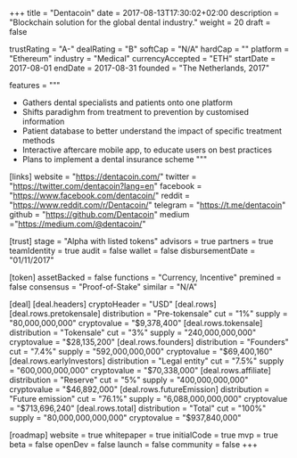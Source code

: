 +++
title = "Dentacoin"
date = 2017-08-13T17:30:02+02:00
description = "Blockchain solution for the global dental industry."
weight = 20
draft = false

trustRating = "A-"
dealRating = "B"
softCap = "N/A"
hardCap = ""
platform = "Ethereum"
industry = "Medical"
currencyAccepted = "ETH"
startDate = 2017-08-01
endDate = 2017-08-31
founded = "The Netherlands, 2017"

features = """
- Gathers dental specialists and patients onto one platform
- Shifts paradighm from treatment to prevention by customised information
- Patient database to better understand the impact of specific treatment methods
- Interactive aftercare mobile app, to educate users on best practices
- Plans to implement a dental insurance scheme
"""

[links]
  website = "https://dentacoin.com/"
  twitter = "https://twitter.com/dentacoin?lang=en"
  facebook = "https://www.facebook.com/dentacoin/"
  reddit = "https://www.reddit.com/r/Dentacoin/"
  telegram = "https://t.me/dentacoin"
  github = "https://github.com/Dentacoin"
  medium ="https://medium.com/@dentacoin/"

[trust]
  stage = "Alpha with listed tokens"
  advisors = true
  partners = true
  teamIdentity = true
  audit = false
  wallet = false
  disbursementDate = "01/11/2017"

[token]
  assetBacked = false
  functions = "Currency, Incentive"
  premined = false
  consensus = "Proof-of-Stake"
  similar = "N/A"

[deal]
  [deal.headers]
    cryptoHeader = "USD"
  [deal.rows]
    [deal.rows.pretokensale]
      distribution = "Pre-tokensale"
      cut = "1%"
      supply = "80,000,000,000"
      cryptovalue = "$9,378,400"
    [deal.rows.tokensale]
      distribution = "Tokensale"
      cut = "3%"
      supply = "240,000,000,000"
      cryptovalue = "$28,135,200"
    [deal.rows.founders]
      distribution = "Founders"
      cut = "7.4%"
      supply = "592,000,000,000"
      cryptovalue = "$69,400,160"
    [deal.rows.earlyInvestors]
      distribution = "Legal entity"
      cut = "7.5%"
      supply = "600,000,000,000"
      cryptovalue = "$70,338,000"
    [deal.rows.affiliate]
      distribution = "Reserve"
      cut = "5%"
      supply = "400,000,000,000"
      cryptovalue = "$46,892,000"
    [deal.rows.futureEmission]
      distribution = "Future emission"
      cut = "76.1%"
      supply = "6,088,000,000,000"
      cryptovalue = "$713,696,240"
    [deal.rows.total]
      distribution = "Total"
      cut = "100%"
      supply = "80,000,000,000,000"
      cryptovalue = "$937,840,000"


[roadmap]
  website = true
  whitepaper = true
  initialCode = true
  mvp = true
  beta = false
  openDev = false
  launch = false
  community = false
+++

